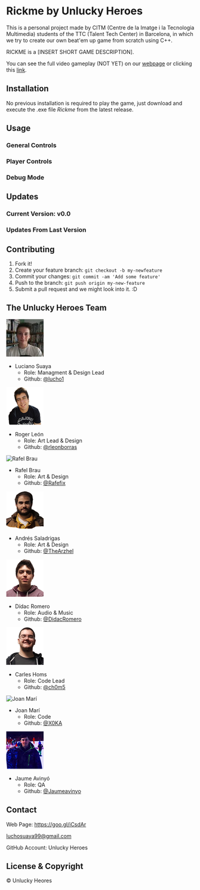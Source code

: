 # Rickme by Unlucky Heroes
This is a personal project made by CITM (Centre de la Imatge i la Tecnologia Multimedia) students of the TTC (Talent Tech Center) in Barcelona, in which we try to create our own beat'em up game from scratch using C++.

RICKME is a [INSERT SHORT GAME DESCRIPTION].

You can see the full video gameplay (NOT YET) on our [webpage](https://goo.gl/iCsdAr) or clicking this [link]().

## Installation
No previous installation is required to play the game, just download and execute the .exe file *Rickme* from the latest release.

## Usage
### General Controls

### Player Controls

### Debug Mode

## Updates
### Current Version: v0.0
### Updates From Last Version

## Contributing
1. Fork it!
2. Create your feature branch: `git checkout -b my-newfeature`
3. Commit your changes: `git commit -am 'Add some
feature'`
4. Push to the branch: `git push origin my-new-feature`
5. Submit a pull request and we might look into it. :D

## The Unlucky Heroes Team
![Luciano Suaya](https://raw.githubusercontent.com/UnluckyHeroes/Rickme/gh-pages/Web%20Photos/Lucho.png)
* Luciano Suaya
  * Role: Managment & Design Lead
  * Github: [@lucho1](https://github.com/lucho1)

![Roger León](https://raw.githubusercontent.com/UnluckyHeroes/Rickme/gh-pages/Web%20Photos/Ruier.png)
* Roger León
  * Role: Art Lead & Design
  * Github: [@rleonborras](https://github.com/rleonborras)
  
![Rafel Brau]()
* Rafel Brau
  * Role: Art & Design
  * Github: [@Rafefix](https://github.com/Rafefix)
  
![Andrés Saladrigas](https://raw.githubusercontent.com/UnluckyHeroes/Rickme/gh-pages/Web%20Photos/Andres.png)
* Andrés Saladrigas
  * Role: Art & Design
  * Github: [@TheArzhel](https://github.com/TheArzhel)

![Dídac Romero](https://raw.githubusercontent.com/UnluckyHeroes/Rickme/gh-pages/Web%20Photos/Didac.png)
* Dídac Romero
  * Role: Audio & Music
  * Github: [@DidacRomero](https://github.com/DidacRomero)

![Carles Homs](https://raw.githubusercontent.com/UnluckyHeroes/Rickme/gh-pages/Web%20Photos/KRLS.png)
* Carles Homs 
  * Role: Code Lead
  * Github: [@ch0m5](https://github.com/ch0m5)

![Joan Marí]()
* Joan Marí 
  * Role: Code
  * Github: [@X0KA](https://github.com/X0KA)

![Jaume Avinyó](https://raw.githubusercontent.com/UnluckyHeroes/Rickme/gh-pages/Web%20Photos/James.png)
* Jaume Avinyó 
  * Role: QA
  * Github: [@Jaumeavinyo](https://github.com/Jaumeavinyo)

 ## Contact

Web Page: https://goo.gl/iCsdAr

luchosuaya99@gmail.com

GitHub Account: Unlucky Heroes

## License & Copyright 

© Unlucky Heores
